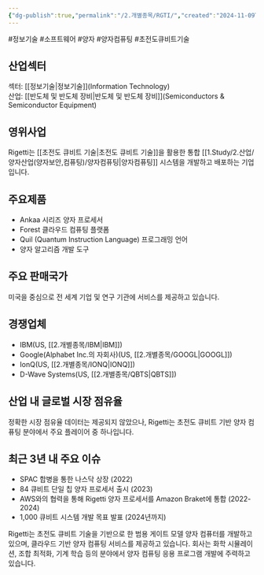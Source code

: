 ```yaml
---
{"dg-publish":true,"permalink":"/2.개별종목/RGTI/","created":"2024-11-09T08:49:34.548+09:00","updated":"2025-06-03T20:06:00.957+09:00"}
---
```


#정보기술 #소프트웨어 #양자 #양자컴퓨팅
#초전도큐비트기술 

## 산업섹터

섹터: [[정보기술\|정보기술]](Information Technology)  
산업: [[반도체 및 반도체 장비\|반도체 및 반도체 장비]](Semiconductors & Semiconductor Equipment)

## 영위사업

Rigetti는 [[초전도 큐비트 기술\|초전도 큐비트 기술]]을 활용한 통합 [[1.Study/2.산업/양자산업(양자보안,컴퓨팅)/양자컴퓨팅\|양자컴퓨팅]] 시스템을 개발하고 배포하는 기업입니다.

## 주요제품

- Ankaa 시리즈 양자 프로세서
- Forest 클라우드 컴퓨팅 플랫폼
- Quil (Quantum Instruction Language) 프로그래밍 언어
- 양자 알고리즘 개발 도구

## 주요 판매국가

미국을 중심으로 전 세계 기업 및 연구 기관에 서비스를 제공하고 있습니다.

## 경쟁업체

- IBM(US, [[2.개별종목/IBM\|IBM]])
- Google(Alphabet Inc.의 자회사)(US, [[2.개별종목/GOOGL\|GOOGL]])
- IonQ(US, [[2.개별종목/IONQ\|IONQ]])
- D-Wave Systems(US, [[2.개별종목/QBTS\|QBTS]])

## 산업 내 글로벌 시장 점유율

정확한 시장 점유율 데이터는 제공되지 않았으나, Rigetti는 초전도 큐비트 기반 양자 컴퓨팅 분야에서 주요 플레이어 중 하나입니다.

## 최근 3년 내 주요 이슈

- SPAC 합병을 통한 나스닥 상장 (2022)
- 84 큐비트 단일 칩 양자 프로세서 출시 (2023)
- AWS와의 협력을 통해 Rigetti 양자 프로세서를 Amazon Braket에 통합 (2022-2024)
- 1,000 큐비트 시스템 개발 목표 발표 (2024년까지)

Rigetti는 초전도 큐비트 기술을 기반으로 한 범용 게이트 모델 양자 컴퓨터를 개발하고 있으며, 클라우드 기반 양자 컴퓨팅 서비스를 제공하고 있습니다. 회사는 화학 시뮬레이션, 조합 최적화, 기계 학습 등의 분야에서 양자 컴퓨팅 응용 프로그램 개발에 주력하고 있습니다.